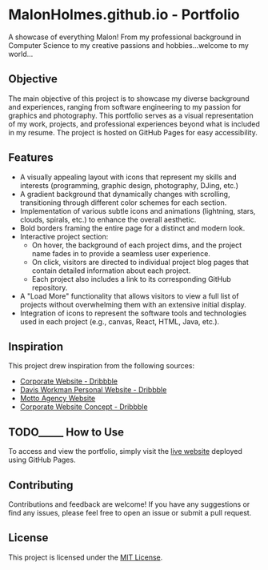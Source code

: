 # MalonHolmes.github.io - Portfolio
A showcase of everything Malon! From my professional background in Computer Science to my creative passions and hobbies...welcome to my world...

## Objective

The main objective of this project is to showcase my diverse background and experiences, ranging from software engineering to my passion for graphics and photography. This portfolio serves as a visual representation of my work, projects, and professional experiences beyond what is included in my resume. The project is hosted on GitHub Pages for easy accessibility.

## Features

- A visually appealing layout with icons that represent my skills and interests (programming, graphic design, photography, DJing, etc.)
- A gradient background that dynamically changes with scrolling, transitioning through different color schemes for each section.
- Implementation of various subtle icons and animations (lightning, stars, clouds, spirals, etc.) to enhance the overall aesthetic.
- Bold borders framing the entire page for a distinct and modern look.
- Interactive project section:
  - On hover, the background of each project dims, and the project name fades in to provide a seamless user experience.
  - On click, visitors are directed to individual project blog pages that contain detailed information about each project.
  - Each project also includes a link to its corresponding GitHub repository.
- A "Load More" functionality that allows visitors to view a full list of projects without overwhelming them with an extensive initial display.
- Integration of icons to represent the software tools and technologies used in each project (e.g., canvas, React, HTML, Java, etc.).

## Inspiration

This project drew inspiration from the following sources:
- [Corporate Website - Dribbble](https://dribbble.com/shots/18965952-Corporate-Website)
- [Davis Workman Personal Website - Dribbble](https://dribbble.com/shots/18425306-Davis-Workman-Personal-Website)
- [Motto Agency Website](https://wearemotto.com/)
- [Corporate Website Concept - Dribbble](https://dribbble.com/shots/20697009-Corporate-Website-Concept)

## TODO_____ How to Use

To access and view the portfolio, simply visit the [live website](https://yourusername.github.io/your-repo-name) deployed using GitHub Pages.

## Contributing

Contributions and feedback are welcome! If you have any suggestions or find any issues, please feel free to open an issue or submit a pull request.

## License

This project is licensed under the [MIT License](url/to/LICENSE).

